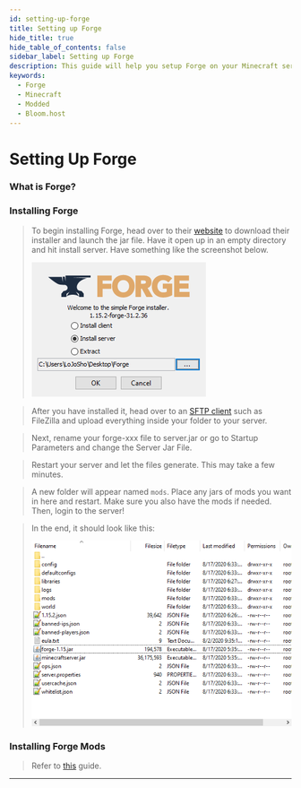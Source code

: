 ```yaml
---
id: setting-up-forge
title: Setting up Forge
hide_title: true
hide_table_of_contents: false
sidebar_label: Setting up Forge
description: This guide will help you setup Forge on your Minecraft server
keywords:
  - Forge
  - Minecraft
  - Modded
  - Bloom.host
---
```

# Setting Up Forge

### What is Forge?
> 
### Installing Forge
> To begin installing Forge, head over to their [website](http://files.minecraftforge.net/) to download their installer and launch the jar file. Have it open up in an empty directory and hit install server. Have something like the screenshot below.
> 
> ![Bloom.host Forge](../static/img/setting-up-forge/forge2.png)

> After you have installed it, head over to an [SFTP client](https://docs.bloom.host/how-to-use-sftp) such as FileZilla and upload everything inside your folder to your server.

> Next, rename your forge-xxx file to server.jar or go to Startup Parameters and change the Server Jar File.

> Restart your server and let the files generate. This may take a few minutes. 

> A new folder will appear named `mods`. Place any jars of mods you want in here and restart. Make sure you also have the mods if needed. Then, login to the server!

> In the end, it should look like this: 
> 
> ![Bloom.host Forge](../static/img/setting-up-forge/forge3.png)

### Installing Forge Mods 
> 
> Refer to [this](forge-mods) guide.

---